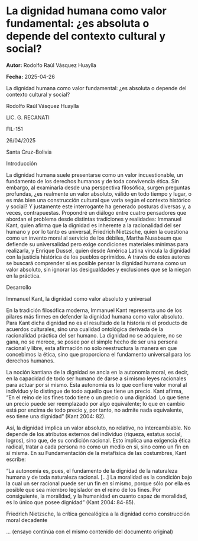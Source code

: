 # La dignidad humana como valor fundamental: ¿es absoluta o depende del contexto cultural y social?

**Autor:** Rodolfo Raúl Vásquez Huaylla

**Fecha:** 2025-04-26

La dignidad humana como valor fundamental: ¿es absoluta o depende del contexto cultural y social?

Rodolfo Raúl Vásquez Huaylla

LIC. G. RECANATI

FIL-151

26/04/2025

Santa Cruz-Bolivia

Introducción

La dignidad humana suele presentarse como un valor incuestionable, un fundamento de los derechos humanos y de toda convivencia ética. Sin embargo, al examinarla desde una perspectiva filosófica, surgen preguntas profundas, ¿es realmente un valor absoluto, válido en todo tiempo y lugar, o es más bien una construcción cultural que varía según el contexto histórico y social? Y justamente este interrogante ha generado posturas diversas y, a veces, contrapuestas. Propondré un diálogo entre cuatro pensadores que abordan el problema desde distintas tradiciones y realidades: Immanuel Kant, quien afirma que la dignidad es inherente a la racionalidad del ser humano y por lo tanto es universal, Friedrich Nietzsche, quien la cuestiona como un invento moral al servicio de los débiles, Martha Nussbaum que defiende su universalidad pero exige condiciones materiales mínimas para realizarla, y Enrique Dussel, quien desde América Latina vincula la dignidad con la justicia histórica de los pueblos oprimidos. A través de estos autores se buscará comprender si es posible pensar la dignidad humana como un valor absoluto, sin ignorar las desigualdades y exclusiones que se la niegan en la práctica.

Desarrollo

Immanuel Kant, la dignidad como valor absoluto y universal

En la tradición filosófica moderna, Immanuel Kant representa uno de los pilares más firmes en defender la dignidad humana como valor absoluto. Para Kant dicha dignidad no es el resultado de la historia ni el producto de acuerdos culturales, sino una cualidad ontológica derivada de la racionalidad práctica del ser humano. La dignidad no se adquiere, no se gana, no se merece, se posee por el simple hecho de ser una persona racional y libre, esta afirmación no solo reestructura la manera en que concebimos la ética, sino que proporciona el fundamento universal para los derechos humanos.

La noción kantiana de la dignidad se ancla en la autonomía moral, es decir, en la capacidad de todo ser humano de darse a sí mismo leyes racionales para actuar por si mismo. Esta autonomía es lo que confiere valor moral al individuo y lo distingue de todo aquello que tiene un precio. Kant afirma, “En el reino de los fines todo tiene o un precio o una dignidad. Lo que tiene un precio puede ser reemplazado por algo equivalente; lo que en cambio está por encima de todo precio y, por tanto, no admite nada equivalente, eso tiene una dignidad” (Kant 2004: 82).

Así, la dignidad implica un valor absoluto, no relativo, no intercambiable. No depende de los atributos externos del individuo (riqueza, estatus social, logros), sino que, de su condición racional. Esto implica una exigencia ética radical, tratar a cada persona no como un medio en si, sino como un fin en sí misma. En su Fundamentación de la metafísica de las costumbres, Kant escribe:

“La autonomía es, pues, el fundamento de la dignidad de la naturaleza humana y de toda naturaleza racional. [...] La moralidad es la condición bajo la cual un ser racional puede ser un fin en sí mismo, porque sólo por ella es posible que sea miembro legislador en el reino de los fines. Por consiguiente, la moralidad, y la humanidad en cuanto capaz de moralidad, es lo único que posee dignidad” (Kant 2004: 84-85).

Friedrich Nietzsche, la crítica genealógica a la dignidad como construcción moral decadente

... (ensayo continúa con el mismo contenido del documento original)
